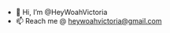 - 👋 Hi, I’m @HeyWoahVictoria
- 📫 Reach me @ heywoahvictoria@gmail.com

<!---
HeyWoahVictoria/HeyWoahVictoria is a ✨ special ✨ repository because its `README.md` (this file) appears on your GitHub profile.
You can click the Preview link to take a look at your changes.
--->
